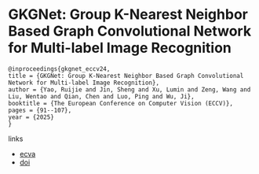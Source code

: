 # GKGNet: Group K-Nearest Neighbor Based Graph Convolutional Network for Multi-label Image Recognition

```
@inproceedings{gkgnet_eccv24,
title = {GKGNet: Group K-Nearest Neighbor Based Graph Convolutional Network for Multi-label Image Recognition},
author = {Yao, Ruijie and Jin, Sheng and Xu, Lumin and Zeng, Wang and Liu, Wentao and Qian, Chen and Luo, Ping and Wu, Ji},
booktitle = {The European Conference on Computer Vision (ECCV)},
pages = {91--107},
year = {2025}
}
```

links
- [ecva](https://www.ecva.net/papers/eccv_2024/papers_ECCV/html/2675_ECCV_2024_paper.php)
- [doi](https://link.springer.com/chapter/10.1007/978-3-031-72649-1_6)
